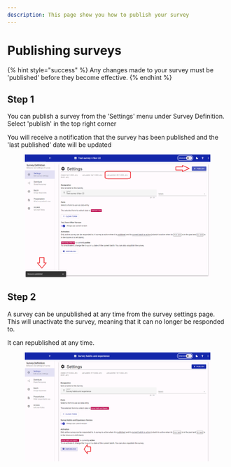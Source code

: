 ```yaml
---
description: This page show you how to publish your survey
---
```


# Publishing surveys

{% hint style="success" %}
Any changes made to your survey must be 'published' before they become effective.
{% endhint %}

## Step 1

You can publish a survey from the 'Settings' menu under Survey Definition.  Select 'publish' in the top right corner

You will receive a notification that the survey has been published and the 'last published' date will be updated

<figure><img src="../../../.gitbook/assets/image (3).png" alt=""><figcaption></figcaption></figure>

## Step 2

A survey can be unpublished at any time from the survey settings page.  This will unactivate the survey, meaning that it can no longer be responded to.

It can republished at any time.

<figure><img src="../../../.gitbook/assets/image (5).png" alt=""><figcaption></figcaption></figure>
